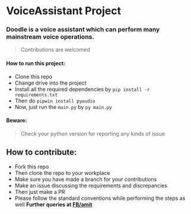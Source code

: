 # VoiceAssistant Project
### Doodle is a voice assistant which can perform many mainstream voice operations.
> Contributions are welcomed
#### How to run this project:
- Clone this repo
- Change drive into the project
- Install all the required dependencies by `pip install -r requirements.txt`
- Then do `pipwin install pyaudio`
- Now, just run the `main.py` by `py main.py`
#### Beware:
> Check your python version for reporting any kinds of issue
## How to contribute:
- Fork this repo
- Then clone the repo to your workplace
- Make sure you have made a branch for your contributions
- Make an issue discussing the requirements and discrepancies
- Then just make a PR
- Please follow the standard conventions while performing the steps as well
**Further queries at [FB/amit](https://fb.me/profileoamit)**
